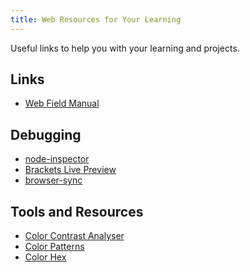 ```yaml
---
title: Web Resources for Your Learning
---
```

Useful links to help you with your learning and projects.

## Links

*   <a href='http://webfieldmanual.com' target='_blank' rel='nofollow'>Web Field Manual</a>

## Debugging

*   <a href='https://www.npmjs.com/package/node-inspector' target='_blank' rel='nofollow'>node-inspector</a>
*   <a href='http://brackets.io' target='_blank' rel='nofollow'>Brackets Live Preview</a>
*   <a href='http://www.browsersync.io' target='_blank' rel='nofollow'>browser-sync</a>

## Tools and Resources

*   <a href='http://wave.webaim.org/report#/google.com' target='_blank' rel='nofollow'>Color Contrast Analyser</a>
*   <a href='http://colorlovers.com' target='_blank' rel='nofollow'>Color Patterns</a>
*   <a href='https://www.color-hex.com/' target='_blank' rel='nofollow'>Color Hex</a>
